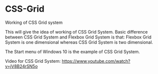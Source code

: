 # CSS-Grid
Working of CSS Grid system

This will give the idea of working of CSS Grid System.
Basic difference between CSS Grid System and Flexbox Grid System is that:
Flexbox Grid System is one dimensional whereas CSS Grid System is two dimensional.

The Start menu of Windows 10 is the example of CSS Grid System.

Video for CSS Grid System:
https://www.youtube.com/watch?v=jV8B24rSN5o
